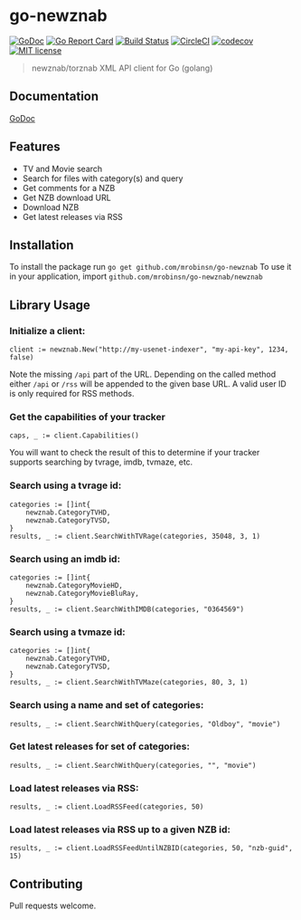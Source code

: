 # go-newznab
[![GoDoc](https://godoc.org/github.com/mrobinsn/go-newznab/newznab?status.svg)](https://godoc.org/github.com/mrobinsn/go-newznab/newznab)
[![Go Report Card](https://goreportcard.com/badge/github.com/mrobinsn/go-newznab)](https://goreportcard.com/report/github.com/mrobinsn/go-newznab)
[![Build Status](https://travis-ci.org/mrobinsn/go-newznab.svg?branch=master)](https://travis-ci.org/mrobinsn/go-newznab)
[![CircleCI](https://circleci.com/gh/mrobinsn/go-newznab.svg?style=svg)](https://circleci.com/gh/mrobinsn/go-newznab)
[![codecov](https://codecov.io/gh/mrobinsn/go-newznab/branch/master/graph/badge.svg?token=MB1QbbEiAT)](https://codecov.io/gh/mrobinsn/go-newznab)
[![MIT license](http://img.shields.io/badge/license-MIT-brightgreen.svg)](http://opensource.org/licenses/MIT)


> newznab/torznab XML API client for Go (golang)

## Documentation
[GoDoc](https://godoc.org/github.com/mrobinsn/go-newznab/newznab)

## Features
- TV and Movie search
- Search for files with category(s) and query
- Get comments for a NZB
- Get NZB download URL
- Download NZB
- Get latest releases via RSS

## Installation
To install the package run `go get github.com/mrobinsn/go-newznab`
To use it in your application, import `github.com/mrobinsn/go-newznab/newznab`

## Library Usage

### Initialize a client:
```
client := newznab.New("http://my-usenet-indexer", "my-api-key", 1234, false)

```
Note the missing `/api` part of the URL. Depending on the called method either `/api` or `/rss` will be appended to the given base URL. A valid user ID is only required for RSS methods.

### Get the capabilities of your tracker
```
caps, _ := client.Capabilities()
```
You will want to check the result of this to determine if your tracker supports searching by tvrage, imdb, tvmaze, etc.

### Search using a tvrage id:
```
categories := []int{
    newznab.CategoryTVHD,
    newznab.CategoryTVSD,
}
results, _ := client.SearchWithTVRage(categories, 35048, 3, 1)
```

### Search using an imdb id:
```
categories := []int{
    newznab.CategoryMovieHD,
    newznab.CategoryMovieBluRay,
}
results, _ := client.SearchWithIMDB(categories, "0364569")
```

### Search using a tvmaze id:
```
categories := []int{
    newznab.CategoryTVHD,
    newznab.CategoryTVSD,
}
results, _ := client.SearchWithTVMaze(categories, 80, 3, 1)
```

### Search using a name and set of categories:
```
results, _ := client.SearchWithQuery(categories, "Oldboy", "movie")
```

### Get latest releases for set of categories:
```
results, _ := client.SearchWithQuery(categories, "", "movie")
```

### Load latest releases via RSS:
```
results, _ := client.LoadRSSFeed(categories, 50)
```

### Load latest releases via RSS up to a given NZB id:
```
results, _ := client.LoadRSSFeedUntilNZBID(categories, 50, "nzb-guid", 15)
```

## Contributing
Pull requests welcome.
